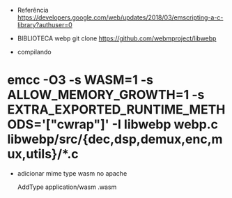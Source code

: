 - Referência
https://developers.google.com/web/updates/2018/03/emscripting-a-c-library?authuser=0

- BIBLIOTECA webp
git clone https://github.com/webmproject/libwebp

- compilando

# emcc -O3 -s WASM=1 -s ALLOW_MEMORY_GROWTH=1 -s EXTRA_EXPORTED_RUNTIME_METHODS='["cwrap"]' -I libwebp webp.c libwebp/src/{dec,dsp,demux,enc,mux,utils}/*.c

- adicionar mime type wasm no apache

    AddType application/wasm .wasm